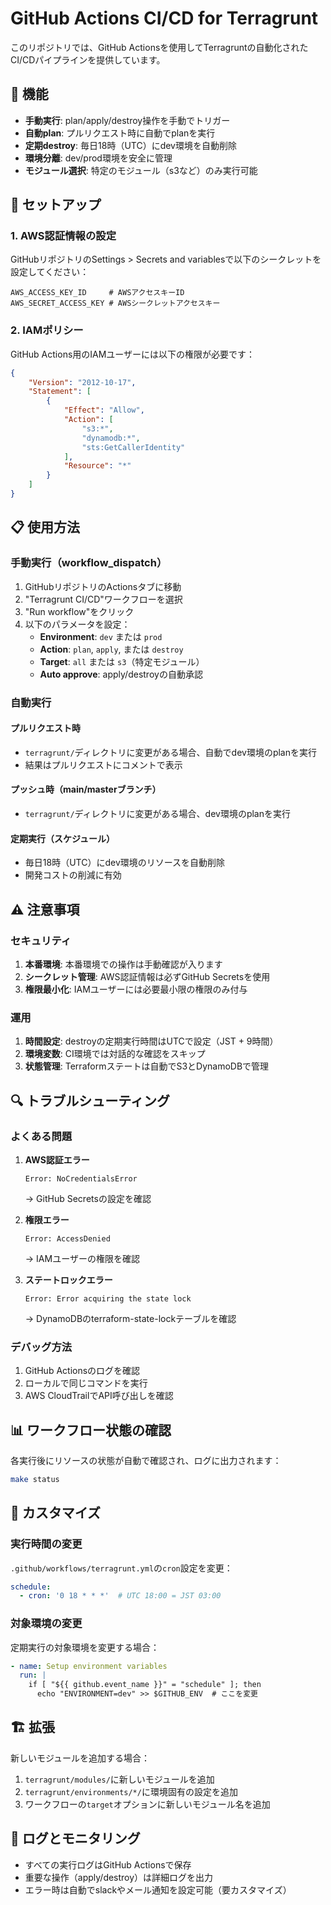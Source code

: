 # GitHub Actions CI/CD for Terragrunt

このリポジトリでは、GitHub Actionsを使用してTerragruntの自動化されたCI/CDパイプラインを提供しています。

## 🚀 機能

- **手動実行**: plan/apply/destroy操作を手動でトリガー
- **自動plan**: プルリクエスト時に自動でplanを実行
- **定期destroy**: 毎日18時（UTC）にdev環境を自動削除
- **環境分離**: dev/prod環境を安全に管理
- **モジュール選択**: 特定のモジュール（s3など）のみ実行可能

## 🔧 セットアップ

### 1. AWS認証情報の設定

GitHubリポジトリのSettings > Secrets and variablesで以下のシークレットを設定してください：

```
AWS_ACCESS_KEY_ID     # AWSアクセスキーID
AWS_SECRET_ACCESS_KEY # AWSシークレットアクセスキー
```

### 2. IAMポリシー

GitHub Actions用のIAMユーザーには以下の権限が必要です：

```json
{
    "Version": "2012-10-17",
    "Statement": [
        {
            "Effect": "Allow",
            "Action": [
                "s3:*",
                "dynamodb:*",
                "sts:GetCallerIdentity"
            ],
            "Resource": "*"
        }
    ]
}
```

## 📋 使用方法

### 手動実行（workflow_dispatch）

1. GitHubリポジトリのActionsタブに移動
2. "Terragrunt CI/CD"ワークフローを選択
3. "Run workflow"をクリック
4. 以下のパラメータを設定：
   - **Environment**: `dev` または `prod`
   - **Action**: `plan`, `apply`, または `destroy`
   - **Target**: `all` または `s3`（特定モジュール）
   - **Auto approve**: apply/destroyの自動承認

### 自動実行

#### プルリクエスト時
- `terragrunt/`ディレクトリに変更がある場合、自動でdev環境のplanを実行
- 結果はプルリクエストにコメントで表示

#### プッシュ時（main/masterブランチ）
- `terragrunt/`ディレクトリに変更がある場合、dev環境のplanを実行

#### 定期実行（スケジュール）
- 毎日18時（UTC）にdev環境のリソースを自動削除
- 開発コストの削減に有効

## ⚠️ 注意事項

### セキュリティ

1. **本番環境**: 本番環境での操作は手動確認が入ります
2. **シークレット管理**: AWS認証情報は必ずGitHub Secretsを使用
3. **権限最小化**: IAMユーザーには必要最小限の権限のみ付与

### 運用

1. **時間設定**: destroyの定期実行時間はUTCで設定（JST + 9時間）
2. **環境変数**: CI環境では対話的な確認をスキップ
3. **状態管理**: Terraformステートは自動でS3とDynamoDBで管理

## 🔍 トラブルシューティング

### よくある問題

1. **AWS認証エラー**
   ```
   Error: NoCredentialsError
   ```
   → GitHub Secretsの設定を確認

2. **権限エラー**
   ```
   Error: AccessDenied
   ```
   → IAMユーザーの権限を確認

3. **ステートロックエラー**
   ```
   Error: Error acquiring the state lock
   ```
   → DynamoDBのterraform-state-lockテーブルを確認

### デバッグ方法

1. GitHub Actionsのログを確認
2. ローカルで同じコマンドを実行
3. AWS CloudTrailでAPI呼び出しを確認

## 📊 ワークフロー状態の確認

各実行後にリソースの状態が自動で確認され、ログに出力されます：

```bash
make status
```

## 🔄 カスタマイズ

### 実行時間の変更

`.github/workflows/terragrunt.yml`の`cron`設定を変更：

```yaml
schedule:
  - cron: '0 18 * * *'  # UTC 18:00 = JST 03:00
```

### 対象環境の変更

定期実行の対象環境を変更する場合：

```yaml
- name: Setup environment variables
  run: |
    if [ "${{ github.event_name }}" = "schedule" ]; then
      echo "ENVIRONMENT=dev" >> $GITHUB_ENV  # ここを変更
```

## 🏗️ 拡張

新しいモジュールを追加する場合：

1. `terragrunt/modules/`に新しいモジュールを追加
2. `terragrunt/environments/*/`に環境固有の設定を追加
3. ワークフローの`target`オプションに新しいモジュール名を追加

## 📝 ログとモニタリング

- すべての実行ログはGitHub Actionsで保存
- 重要な操作（apply/destroy）は詳細ログを出力
- エラー時は自動でslackやメール通知を設定可能（要カスタマイズ）
